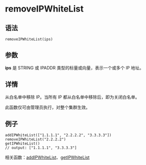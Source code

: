 # removeIPWhiteList

## 语法

`removeIPWhiteList(ips)`

## 参数

**ips** 是 STRING 或 IPADDR 类型的标量或向量，表示一个或多个 IP 地址。

## 详情

从白名单中移除 IP。当所有 IP 都从白名单中移除后，即为关闭白名单。

此函数仅可由管理员执行，对整个集群生效。

## 例子

```
addIPWhiteList(["1.1.1.1", "2.2.2.2", "3.3.3.3"])
removeIPWhiteList("2.2.2.2")
getIPWhiteList()
// output: ["1.1.1.1", "3.3.3.3"]
```

相关函数：[addIPWhiteList](../a/addipwhitelist.md)、[getIPWhiteList](../g/getipwhitelist.md)

